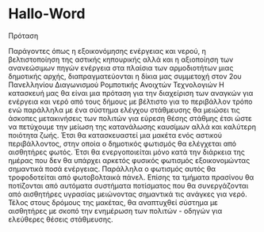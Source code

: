 # Hallo-Word
Πρόταση 

Παράγοντες όπως η εξοικονόμησης ενέργειας  και νερού, η βελτιστοποίηση της αστικής κηπουρικής αλλά και η αξιοποίηση των ανανεώσιμων πηγών ενέργεια στα πλαίσια των αρμοδιοτήτων μιας δημοτικής αρχής, διαπραγματεύονται  η δίκια μας συμμετοχή στον 2ου  Πανελληνίου Διαγωνισμού Ρομποτικής Ανοιχτών Τεχνολογιών 
Η κατασκευή μας θα είναι μια πρόταση για την διαχείριση των αναγκών για ενέργεια και νερό  από τους δήμους με βέλτιστο για το περιβάλλον τρόπο ενώ παράλληλα με ένα σύστημα ελέγχου στάθμευσης θα μειώσει τις άσκοπες μετακινήσεις των πολιτών για εύρεση θέσης στάθμης έτσι ώστε να πετύχουμε την μείωση της κατανάλωσης καυσίμων αλλά και καλύτερη ποιότητα ζωής. 
Έτσι θα κατασκευαστεί μια μακέτα ενός αστικού περιβάλλοντος, στην οποία ο δημοτικός φωτισμός θα ελέγχεται από αισθητήρες φωτός. Έτσι θα ενεργοποιείται μόνο κατά την διάρκεια της ημέρας που δεν θα υπάρχει αρκετός φυσικός φωτισμός εξοικονομώντας σημαντικά ποσά ενέργειας. Παράλληλα ο φωτισμός αυτός θα τροφοδοτείται από φωτοβολταικά πάνελ.
Επίσης τα τμήματα πρασίνου θα ποτίζονται από αυτόματα συστήματα ποτίσματος που θα συνεργάζονται από αισθητήρες υγρασίας μειώνοντας σημαντικά τις ανάγκες για νερό.
Τέλος στους δρόμους της μακέτας,  θα αναπτυχθεί σύστημα με αισθητήρες με σκοπό  την ενημέρωση των πολιτών - οδηγών για ελεύθερες θέσεις στάθμευσης.
